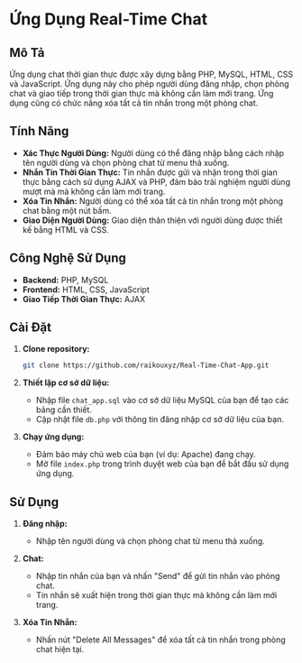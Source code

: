 # Ứng Dụng Real-Time Chat

## Mô Tả

Ứng dụng chat thời gian thực được xây dựng bằng PHP, MySQL, HTML, CSS và JavaScript. Ứng dụng này cho phép người dùng đăng nhập, chọn phòng chat và giao tiếp trong thời gian thực mà không cần làm mới trang. Ứng dụng cũng có chức năng xóa tất cả tin nhắn trong một phòng chat.

## Tính Năng

- **Xác Thực Người Dùng:** Người dùng có thể đăng nhập bằng cách nhập tên người dùng và chọn phòng chat từ menu thả xuống.
- **Nhắn Tin Thời Gian Thực:** Tin nhắn được gửi và nhận trong thời gian thực bằng cách sử dụng AJAX và PHP, đảm bảo trải nghiệm người dùng mượt mà mà không cần làm mới trang.
- **Xóa Tin Nhắn:** Người dùng có thể xóa tất cả tin nhắn trong một phòng chat bằng một nút bấm.
- **Giao Diện Người Dùng:** Giao diện thân thiện với người dùng được thiết kế bằng HTML và CSS.

## Công Nghệ Sử Dụng

- **Backend:** PHP, MySQL
- **Frontend:** HTML, CSS, JavaScript
- **Giao Tiếp Thời Gian Thực:** AJAX

## Cài Đặt

1. **Clone repository:**
    ```bash
    git clone https://github.com/raikouxyz/Real-Time-Chat-App.git
    ```

2. **Thiết lập cơ sở dữ liệu:**
    - Nhập file `chat_app.sql` vào cơ sở dữ liệu MySQL của bạn để tạo các bảng cần thiết.
    - Cập nhật file `db.php` với thông tin đăng nhập cơ sở dữ liệu của bạn.

3. **Chạy ứng dụng:**
    - Đảm bảo máy chủ web của bạn (ví dụ: Apache) đang chạy.
    - Mở file `index.php` trong trình duyệt web của bạn để bắt đầu sử dụng ứng dụng.

## Sử Dụng

1. **Đăng nhập:**
    - Nhập tên người dùng và chọn phòng chat từ menu thả xuống.

2. **Chat:**
    - Nhập tin nhắn của bạn và nhấn "Send" để gửi tin nhắn vào phòng chat.
    - Tin nhắn sẽ xuất hiện trong thời gian thực mà không cần làm mới trang.

3. **Xóa Tin Nhắn:**
    - Nhấn nút "Delete All Messages" để xóa tất cả tin nhắn trong phòng chat hiện tại.



